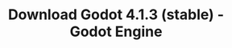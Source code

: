 ---
# Generated by /tools/generators/src/download_archive_generator !!! do not edit by hand !!!
title: 'Download Godot 4.1.3 (stable) - Godot Engine'
type: 'download/archive'
name: '4.1.3'
flavor: 'stable'
release_date: '2023-11-01T03:00:00-00:00'
release_notes: 'article/maintenance-release-godot-4-1-3/'
primaryPlatforms:
  - 'android.apk'
  - 'linux.64'
  - 'macos.universal'
  - 'windows.64'
  - 'web'
  - 'templates'
links:
  android.apk:
    name: 'android.apk'
    title: 'Android'
    caption: 'APK Universal (ARM64 + ARMv7 + x86_64 + x86)'
    tags:
      - 'APK download'
      - 'ARM64/v7'
      - 'x86 (64 & 32 bit)'
    hosts:
      github_builds:
        regular: 'https://github.com/godotengine/godot-builds/releases/download/4.1.3-stable/Godot_v4.1.3-stable_android_editor.apk'
        mono: '#'
      github:
        regular: 'https://github.com/godotengine/godot/releases/download/4.1.3-stable/Godot_v4.1.3-stable_android_editor.apk'
        mono: '#'
  linux.64:
    name: 'linux.64'
    title: 'Linux'
    caption: 'Padrão (x86_64)'
    tags:
      - '64 bit'
    hosts:
      github_builds:
        regular: 'https://github.com/godotengine/godot-builds/releases/download/4.1.3-stable/Godot_v4.1.3-stable_linux.x86_64.zip'
        mono: 'https://github.com/godotengine/godot-builds/releases/download/4.1.3-stable/Godot_v4.1.3-stable_mono_linux_x86_64.zip'
      github:
        regular: 'https://github.com/godotengine/godot/releases/download/4.1.3-stable/Godot_v4.1.3-stable_linux.x86_64.zip'
        mono: 'https://github.com/godotengine/godot/releases/download/4.1.3-stable/Godot_v4.1.3-stable_mono_linux_x86_64.zip'
  macos.universal:
    name: 'macos.universal'
    title: 'macOS'
    caption: 'Universal (x86_64 + Silício da Apple)'
    tags:
      - 'Intel/Apple Silicon'
      - '64 bit'
    hosts:
      github_builds:
        regular: 'https://github.com/godotengine/godot-builds/releases/download/4.1.3-stable/Godot_v4.1.3-stable_macos.universal.zip'
        mono: 'https://github.com/godotengine/godot-builds/releases/download/4.1.3-stable/Godot_v4.1.3-stable_mono_macos.universal.zip'
      github:
        regular: 'https://github.com/godotengine/godot/releases/download/4.1.3-stable/Godot_v4.1.3-stable_macos.universal.zip'
        mono: 'https://github.com/godotengine/godot/releases/download/4.1.3-stable/Godot_v4.1.3-stable_mono_macos.universal.zip'
  windows.64:
    name: 'windows.64'
    title: 'Windows'
    caption: 'Padrão (x86_64)'
    tags:
      - '64 bit'
    hosts:
      github_builds:
        regular: 'https://github.com/godotengine/godot-builds/releases/download/4.1.3-stable/Godot_v4.1.3-stable_win64.exe.zip'
        mono: 'https://github.com/godotengine/godot-builds/releases/download/4.1.3-stable/Godot_v4.1.3-stable_mono_win64.zip'
      github:
        regular: 'https://github.com/godotengine/godot/releases/download/4.1.3-stable/Godot_v4.1.3-stable_win64.exe.zip'
        mono: 'https://github.com/godotengine/godot/releases/download/4.1.3-stable/Godot_v4.1.3-stable_mono_win64.zip'
  web:
    name: 'web'
    title: 'Editor Web'
    caption: ''
    tags:
      - 'Self-hosted'
      - 'Cross-platform'
    hosts:
      github_builds:
        regular: 'https://github.com/godotengine/godot-builds/releases/download/4.1.3-stable/Godot_v4.1.3-stable_web_editor.zip'
        mono: '#'
      github:
        regular: 'https://github.com/godotengine/godot/releases/download/4.1.3-stable/Godot_v4.1.3-stable_web_editor.zip'
        mono: '#'
  linux.arm64:
    name: 'linux.arm64'
    title: 'Linux'
    caption: 'Padrão (ARM64)'
    tags:
      - 'ARM64'
      - '64 bit'
    hosts:
      github_builds:
        regular: 'https://github.com/godotengine/godot-builds/releases/download/4.1.3-stable/Godot_v4.1.3-stable_linux.arm64.zip'
        mono: 'https://github.com/godotengine/godot-builds/releases/download/4.1.3-stable/Godot_v4.1.3-stable_mono_linux_arm64.zip'
      github:
        regular: 'https://github.com/godotengine/godot/releases/download/4.1.3-stable/Godot_v4.1.3-stable_linux.arm64.zip'
        mono: 'https://github.com/godotengine/godot/releases/download/4.1.3-stable/Godot_v4.1.3-stable_mono_linux_arm64.zip'
  linux.32:
    name: 'linux.32'
    title: 'Linux'
    caption: 'Padrão (x86)'
    tags:
      - '32 bit'
    hosts:
      github_builds:
        regular: 'https://github.com/godotengine/godot-builds/releases/download/4.1.3-stable/Godot_v4.1.3-stable_linux.x86_32.zip'
        mono: 'https://github.com/godotengine/godot-builds/releases/download/4.1.3-stable/Godot_v4.1.3-stable_mono_linux_x86_32.zip'
      github:
        regular: 'https://github.com/godotengine/godot/releases/download/4.1.3-stable/Godot_v4.1.3-stable_linux.x86_32.zip'
        mono: 'https://github.com/godotengine/godot/releases/download/4.1.3-stable/Godot_v4.1.3-stable_mono_linux_x86_32.zip'
  linux.arm32:
    name: 'linux.arm32'
    title: 'Linux'
    caption: 'Padrão (ARM32)'
    tags:
      - 'ARM32'
      - '32 bit'
    hosts:
      github_builds:
        regular: 'https://github.com/godotengine/godot-builds/releases/download/4.1.3-stable/Godot_v4.1.3-stable_linux.arm32.zip'
        mono: 'https://github.com/godotengine/godot-builds/releases/download/4.1.3-stable/Godot_v4.1.3-stable_mono_linux_arm32.zip'
      github:
        regular: 'https://github.com/godotengine/godot/releases/download/4.1.3-stable/Godot_v4.1.3-stable_linux.arm32.zip'
        mono: 'https://github.com/godotengine/godot/releases/download/4.1.3-stable/Godot_v4.1.3-stable_mono_linux_arm32.zip'
  windows.32:
    name: 'windows.32'
    title: 'Windows'
    caption: 'Padrão (x86)'
    tags:
      - '32 bit'
    hosts:
      github_builds:
        regular: 'https://github.com/godotengine/godot-builds/releases/download/4.1.3-stable/Godot_v4.1.3-stable_win32.exe.zip'
        mono: 'https://github.com/godotengine/godot-builds/releases/download/4.1.3-stable/Godot_v4.1.3-stable_mono_win32.zip'
      github:
        regular: 'https://github.com/godotengine/godot/releases/download/4.1.3-stable/Godot_v4.1.3-stable_win32.exe.zip'
        mono: 'https://github.com/godotengine/godot/releases/download/4.1.3-stable/Godot_v4.1.3-stable_mono_win32.zip'
  aar_library:
    name: 'aar_library'
    title: 'Biblioteca de AAR'
    caption: ''
    tags:
      - 'Android plugins'
      - 'Java'
      - 'Kotlin'
    hosts:
      github_builds:
        regular: 'https://github.com/godotengine/godot-builds/releases/download/4.1.3-stable/godot-lib.4.1.3.stable.template_release.aar'
        mono: '#'
      github:
        regular: 'https://github.com/godotengine/godot/releases/download/4.1.3-stable/godot-lib.4.1.3.stable.template_release.aar'
        mono: '#'
  templates:
    name: 'templates'
    title: 'Modelos de exportação'
    caption: ''
    tags:
      - 'Utilizado para exportar os seus jogos para todas as plataformas suportadas'
    hosts:
      github_builds:
        regular: 'https://github.com/godotengine/godot-builds/releases/download/4.1.3-stable/Godot_v4.1.3-stable_export_templates.tpz'
        mono: 'https://github.com/godotengine/godot-builds/releases/download/4.1.3-stable/Godot_v4.1.3-stable_mono_export_templates.tpz'
      github:
        regular: 'https://github.com/godotengine/godot/releases/download/4.1.3-stable/Godot_v4.1.3-stable_export_templates.tpz'
        mono: 'https://github.com/godotengine/godot/releases/download/4.1.3-stable/Godot_v4.1.3-stable_mono_export_templates.tpz'
---